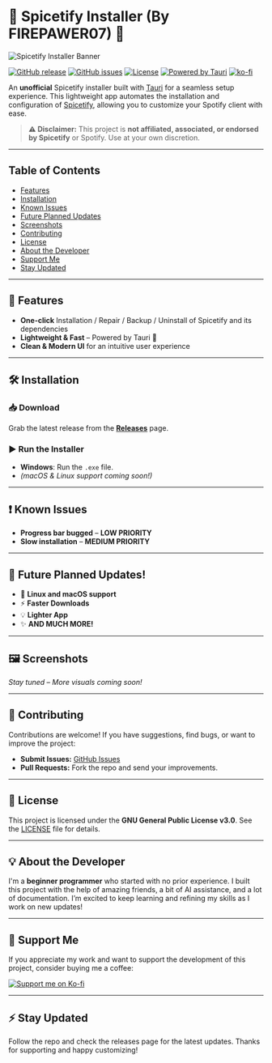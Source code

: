 # 🎵 Spicetify Installer (By FIREPAWER07) 🎵

![Spicetify Installer Banner](https://i.imgur.com/aVn70EB.png)

[![GitHub release](https://img.shields.io/github/release/FIREPAWER07/SpicetifyInstaller.svg)](https://github.com/FIREPAWER07/SpicetifyInstaller/releases/latest)
[![GitHub issues](https://img.shields.io/github/issues/FIREPAWER07/SpicetifyInstaller.svg)](https://github.com/FIREPAWER07/SpicetifyInstaller/issues)
[![License](https://img.shields.io/github/license/FIREPAWER07/SpicetifyInstaller.svg)](LICENSE)
[![Powered by Tauri](https://img.shields.io/badge/powered%20by-tauri-5f5fff.svg)](https://tauri.app/)
[![ko-fi](https://ko-fi.com/img/githubbutton_sm.svg)](https://ko-fi.com/D1D31CKA7D)

An **unofficial** Spicetify installer built with [Tauri](https://tauri.app/) for a seamless setup experience. This lightweight app automates the installation and configuration of [Spicetify](https://spicetify.app/), allowing you to customize your Spotify client with ease.

> **⚠ Disclaimer:** This project is **not affiliated, associated, or endorsed by Spicetify** or Spotify. Use at your own discretion.

---

## Table of Contents
- [Features](#-features)
- [Installation](#-installation)
- [Known Issues](#-known-issues)
- [Future Planned Updates](#-future-planned-updates)
- [Screenshots](#-screenshots)
- [Contributing](#-contributing)
- [License](#-license)
- [About the Developer](#-about-the-developer)
- [Support Me](#-support-me)
- [Stay Updated](#-stay-updated)

---

## 🚀 Features
- **One-click** Installation / Repair / Backup / Uninstall of Spicetify and its dependencies
- **Lightweight & Fast** – Powered by Tauri 🦀
- **Clean & Modern UI** for an intuitive user experience

---

## 🛠 Installation

### 📥 Download
Grab the latest release from the **[Releases](https://github.com/FIREPAWER07/SpicetifyInstaller/releases)** page.

### ▶ Run the Installer
- **Windows**: Run the `.exe` file.  
- *(macOS & Linux support coming soon!)*

---

## ❗ Known Issues
- **Progress bar bugged** – **LOW PRIORITY**
- **Slow installation** – **MEDIUM PRIORITY**

---

## 🔮 Future Planned Updates!
- 🚀 **Linux and macOS support**
- ⚡ **Faster Downloads**
- 💡 **Lighter App**
- ✨ **AND MUCH MORE!**

---

## 🖼 Screenshots
*Stay tuned – More visuals coming soon!*

---

## 🤝 Contributing
Contributions are welcome! If you have suggestions, find bugs, or want to improve the project:
- **Submit Issues:** [GitHub Issues](https://github.com/FIREPAWER07/SpicetifyInstaller/issues)
- **Pull Requests:** Fork the repo and send your improvements.

---

## 📜 License
This project is licensed under the **GNU General Public License v3.0**. See the [LICENSE](LICENSE) file for details.

---

## 💡 About the Developer
I'm a **beginner programmer** who started with no prior experience. I built this project with the help of amazing friends, a bit of AI assistance, and a lot of documentation. I’m excited to keep learning and refining my skills as I work on new updates!

---

## 💖 Support Me
If you appreciate my work and want to support the development of this project, consider buying me a coffee:

[![Support me on Ko-fi](https://raw.githubusercontent.com/marklchaves/will-work-for-ko-fi/master/assets/ko-fi-btn.svg)](https://ko-fi.com/firepawer07)

---

## ⚡ Stay Updated
Follow the repo and check the releases page for the latest updates. Thanks for supporting and happy customizing!
